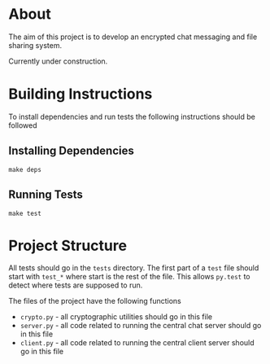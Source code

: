 # About
The aim of this project is to develop an encrypted chat messaging and file sharing system. 

Currently under construction.

# Building Instructions
To install dependencies and run tests the following instructions should be followed

## Installing Dependencies

```
make deps
```

## Running Tests

```
make test
```

# Project Structure
All tests should go in the `tests` directory. The first part of a `test` file should start with `test_*` where start is the rest of the file. This allows `py.test` to detect where tests are supposed to run. 

The files of the project have the following functions

* `crypto.py` - all cryptographic utilities should go in this file
* `server.py` - all code related to running the central chat server should go in this file
* `client.py` - all code related to running the central client server should go in this file
